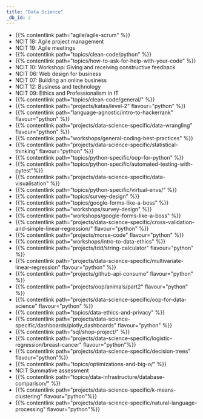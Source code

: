 ```yaml
---
title: "Data Science"
_db_id: 2
---
```


- {{% contentlink path="agile/agile-scrum" %}}
- NCIT 18: Agile project management
- NCIT 19: Agile meetings
- {{% contentlink path="topics/clean-code/python" %}}
- {{% contentlink path="topics/how-to-ask-for-help-with-your-code" %}}
- NCIT 10: Workshop: Giving and receiving constructive feedback
- NCIT 06: Web design for business
- NCIT 07: Building an online business
- NCIT 12: Business and technology
- NCIT 09: Ethics and Professionalism in IT
- {{% contentlink path="topics/clean-code/general/" %}}
- {{% contentlink path="projects/katas/level-2" flavour="python" %}}
- {{% contentlink path="language-agnostic/intro-to-hackerrank" flavour="python" %}}
- {{% contentlink path="projects/data-science-specific/data-wrangling" flavour="python" %}}
- {{% contentlink path="workshops/general-coding-best-practices" %}}
- {{% contentlink path="projects/data-science-specific/statistical-thinking" flavour="python" %}}
- {{% contentlink path="topics/python-specific/oop-for-python" %}}
- {{% contentlink path="topics/python-specific/automated-testing-with-pytest"%}}
- {{% contentlink path="projects/data-science-specific/data-visualisation" %}}
- {{% contentlink path="topics/python-specific/virtual-envs/" %}}
- {{% contentlink path="topics/survey-design" %}}
- {{% contentlink path="topics/google-forms-like-a-boss" %}}
- {{% contentlink path="workshops/survey-design" %}}
- {{% contentlink path="workshops/google-forms-like-a-boss" %}}
- {{% contentlink path="projects/data-science-specific/cross-validation-and-simple-linear-regression/" flavour="python" %}}
- {{% contentlink path="projects/morse-code" flavour="python" %}}
- {{% contentlink path="workshops/intro-to-data-ethics" %}}
- {{% contentlink path="projects/tdd/string-calculator" flavour="python" %}}
- {{% contentlink path="projects/data-science-specific/multivariate-linear-regression" flavour="python" %}}
- {{% contentlink path="projects/github-api-consume" flavour="python" %}}
- {{% contentlink path="projects/oop/animals/part2"  flavour="python" %}}
- {{% contentlink path="projects/data-science-specific/oop-for-data-science" flavour="python" %}}
- {{% contentlink path="topics/data-ethics-and-privacy" %}}
- {{% contentlink path="projects/data-science-specific/dashboards/plotly_dashboards" flavour="python" %}}
- {{% contentlink path="sql/shop-project/" %}}
- {{% contentlink path="projects/data-science-specific/logistic-regression/breast-cancer"  flavour="python"%}}
- {{% contentlink path="projects/data-science-specific/decision-trees" flavour="python"%}}
- {{% contentlink path="topics/optimizations-and-big-o/" %}}
- NCIT Summative assessment
- {{% contentlink path="topics/data-infrastructure/database-comparison/" %}}
- {{% contentlink path="projects/data-science-specific/k-means-clustering" flavour="python"%}}
- {{% contentlink path="projects/data-science-specific/natural-language-processing" flavour="python"%}}

